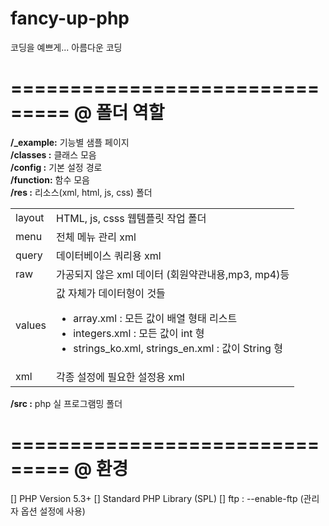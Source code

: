 fancy-up-php
============

코딩을 예쁘게...
아름다운 코딩

===============================
@ 폴더 역할
===============================
<b>/_example:</b> 기능별 샘플 페이지<br />
<b>/classes :</b> 클래스 모음<br />
<b>/config  :</b> 기본 설정 경로<br />
<b>/function:</b> 함수 모음<br />
<b>/res     :</b> 리소스(xml, html, js, css) 폴더<br />
<table>
  <tr>
    <td>layout</td>
    <td>HTML, js, csss 웹템플릿 작업 폴더</td>
  </tr>
  <tr>
    <td>menu</td>
    <td>전체 메뉴 관리 xml </td>
  </tr>
  <tr>
    <td>query</td>
    <td>데이터베이스 쿼리용 xml </td>
  </tr>
  <tr>
    <td>raw</td>
    <td>가공되지 않은 xml 데이터 (회원약관내용,mp3, mp4)등</td>
  </tr>
  <tr>
    <td>values</td>
    <td>
        값 자체가 데이터형이 것들<br />
        <ul>
          <li>array.xml : 모든 값이 배열 형태 리스트</li>
          <li>integers.xml : 모든 값이 int 형</li>
          <li>strings_ko.xml, strings_en.xml  : 값이 String 형</li>
        </ul>
    </td>
  </tr>
  <tr>
    <td>xml</td>
    <td>각종 설정에 필요한 설정용 xml</td>
  </tr>
</table>
<b>/src     :</b> php 실 프로그램밍 폴더<br />

===============================
@ 환경
===============================
[] PHP Version 5.3+
[] Standard PHP Library (SPL) 
[] ftp : --enable-ftp (관리자 옵션 설정에 사용) 
